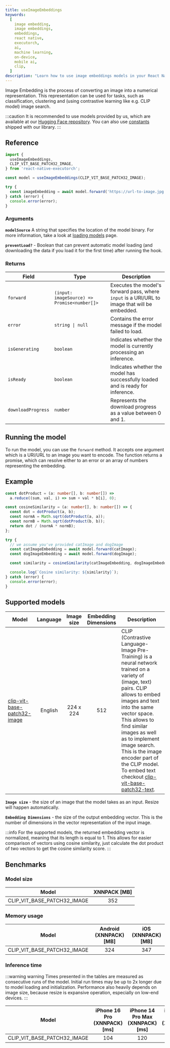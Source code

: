 ```yaml
---
title: useImageEmbeddings
keywords:
  [
    image embedding,
    image embeddings,
    embeddings,
    react native,
    executorch,
    ai,
    machine learning,
    on-device,
    mobile ai,
    clip,
  ]
description: "Learn how to use image embeddings models in your React Native applications with React Native ExecuTorch's useImageEmbeddings hook."
---
```


Image Embedding is the process of converting an image into a numerical representation. This representation can be used for tasks, such as classification, clustering and (using contrastive learning like e.g. CLIP model) image search.

:::caution
It is recommended to use models provided by us, which are available at our [Hugging Face repository](https://huggingface.co/software-mansion/react-native-executorch-clip-vit-base-patch32). You can also use [constants](https://github.com/software-mansion/react-native-executorch/blob/main/packages/react-native-executorch/src/constants/modelUrls.ts) shipped with our library.
:::

## Reference

```typescript
import {
  useImageEmbeddings,
  CLIP_VIT_BASE_PATCH32_IMAGE,
} from 'react-native-executorch';

const model = useImageEmbeddings(CLIP_VIT_BASE_PATCH32_IMAGE);

try {
  const imageEmbedding = await model.forward('https://url-to-image.jpg');
} catch (error) {
  console.error(error);
}
```

### Arguments

**`modelSource`**
A string that specifies the location of the model binary. For more information, take a look at [loading models](../../01-fundamentals/02-loading-models.md) page.

**`preventLoad?`** - Boolean that can prevent automatic model loading (and downloading the data if you load it for the first time) after running the hook.

### Returns

| Field              | Type                                        | Description                                                                                   |
| ------------------ | ------------------------------------------- | --------------------------------------------------------------------------------------------- |
| `forward`          | `(input: imageSource) => Promise<number[]>` | Executes the model's forward pass, where `input` is a URI/URL to image that will be embedded. |
| `error`            | <code>string &#124; null</code>             | Contains the error message if the model failed to load.                                       |
| `isGenerating`     | `boolean`                                   | Indicates whether the model is currently processing an inference.                             |
| `isReady`          | `boolean`                                   | Indicates whether the model has successfully loaded and is ready for inference.               |
| `downloadProgress` | `number`                                    | Represents the download progress as a value between 0 and 1.                                  |

## Running the model

To run the model, you can use the `forward` method. It accepts one argument which is a URI/URL to an image you want to encode. The function returns a promise, which can resolve either to an error or an array of numbers representing the embedding.

## Example

```typescript
const dotProduct = (a: number[], b: number[]) =>
  a.reduce((sum, val, i) => sum + val * b[i], 0);

const cosineSimilarity = (a: number[], b: number[]) => {
  const dot = dotProduct(a, b);
  const normA = Math.sqrt(dotProduct(a, a));
  const normB = Math.sqrt(dotProduct(b, b));
  return dot / (normA * normB);
};

try {
  // we assume you've provided catImage and dogImage
  const catImageEmbedding = await model.forward(catImage);
  const dogImageEmbedding = await model.forward(dogImage);

  const similarity = cosineSimilarity(catImageEmbedding, dogImageEmbedding);

  console.log(`Cosine similarity: ${similarity}`);
} catch (error) {
  console.error(error);
}
```

## Supported models

| Model                                                                              | Language | Image size | Embedding Dimensions | Description                                                                                                                                                                                                                                                                                                                                                                                                                            |
| ---------------------------------------------------------------------------------- | :------: | :--------: | :------------------: | -------------------------------------------------------------------------------------------------------------------------------------------------------------------------------------------------------------------------------------------------------------------------------------------------------------------------------------------------------------------------------------------------------------------------------------- |
| [clip-vit-base-patch32-image](https://huggingface.co/openai/clip-vit-base-patch32) | English  | 224 x 224  |         512          | CLIP (Contrastive Language-Image Pre-Training) is a neural network trained on a variety of (image, text) pairs. CLIP allows to embed images and text into the same vector space. This allows to find similar images as well as to implement image search. This is the image encoder part of the CLIP model. To embed text checkout [clip-vit-base-patch32-text](../natural-language-processing/useTextEmbeddings.md#supported-models). |

**`Image size`** - the size of an image that the model takes as an input. Resize will happen automatically.

**`Embedding Dimensions`** - the size of the output embedding vector. This is the number of dimensions in the vector representation of the input image.

:::info
For the supported models, the returned embedding vector is normalized, meaning that its length is equal to 1. This allows for easier comparison of vectors using cosine similarity, just calculate the dot product of two vectors to get the cosine similarity score.
:::

## Benchmarks

### Model size

| Model                       | XNNPACK [MB] |
| --------------------------- | :----------: |
| CLIP_VIT_BASE_PATCH32_IMAGE |     352      |

### Memory usage

| Model                       | Android (XNNPACK) [MB] | iOS (XNNPACK) [MB] |
| --------------------------- | :--------------------: | :----------------: |
| CLIP_VIT_BASE_PATCH32_IMAGE |          324           |        347         |

### Inference time

:::warning warning
Times presented in the tables are measured as consecutive runs of the model. Initial run times may be up to 2x longer due to model loading and initialization. Performance also heavily depends on image size, because resize is expansive operation, especially on low-end devices.
:::

| Model                       | iPhone 16 Pro (XNNPACK) [ms] | iPhone 14 Pro Max (XNNPACK) [ms] | iPhone SE 3 (XNNPACK) [ms] | Samsung Galaxy S24 (XNNPACK) [ms] |
| --------------------------- | :--------------------------: | :------------------------------: | :------------------------: | :-------------------------------: |
| CLIP_VIT_BASE_PATCH32_IMAGE |             104              |               120                |            280             |                265                |
